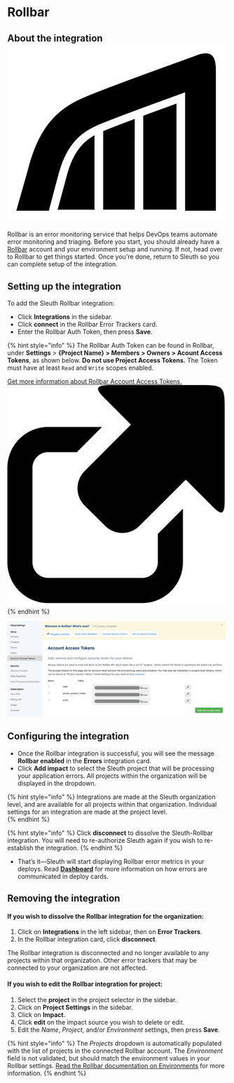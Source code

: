 # Rollbar

## About the integration ![](../../../.gitbook/assets/rollbar-mark-black.png) 

Rollbar is an error monitoring service that helps DevOps teams automate error monitoring and triaging. Before you start, you should already have a [Rollbar](https://rollbar.com/signup/) account and your environment setup and running. If not, head over to Rollbar to get things started. Once you're done, return to Sleuth so you can complete setup of the integration. 

## Setting up the integration

To add the Sleuth Rollbar integration:

* Click **Integrations** in the sidebar.
* Click **connect** in the Rollbar Error Trackers card.
* Enter the Rollbar Auth Token, then press **Save**. 

{% hint style="info" %}
The Rollbar Auth Token can be found in Rollbar, under **Settings** &gt; **{Project Name} &gt; Members &gt; Owners &gt; Acount Access Tokens**, as shown below. **Do not use Project Access Tokens.** The Token must have at least `Read` and `Write` scopes enabled.   
  
[Get more information about Rollbar Account Access Tokens.](https://explorer.docs.rollbar.com/#section/Authentication/Account-Access-Tokens) ![](../../../.gitbook/assets/icon-link-27.png) 
{% endhint %}

![Rollbar Account Access Tokens screen](../../../.gitbook/assets/rollbar-account-access-token-generate.png)

## Configuring the integration

* Once the Rollbar integration is successful, you will see the message **Rollbar enabled** in the **Errors** integration card. 
* Click **Add impact** to select the Sleuth project that will be processing your application errors. All projects within the organization will be displayed in the dropdown. 

{% hint style="info" %}
Integrations are made at the Sleuth organization level, and are available for all projects within that organization. Individual settings for an integration are made at the project level.  
{% endhint %}

{% hint style="info" %}
Click **disconnect** to dissolve the Sleuth-Rollbar integration. You will need to re-authorize Sleuth again if you wish to re-establish the integration.
{% endhint %}

* That’s it—Sleuth will start displaying Rollbar error metrics in your deploys. Read [**Dashboard**](../../../dashboard.md) for more information on how errors are commun~~i~~cated in deploy cards. 

## Removing the integration

#### If you wish to dissolve the Rollbar integration for the organization: 

1. Click on **Integrations** in the left sidebar, then on **Error Trackers**. 
2. In the Rollbar integration card, click **disconnect**.

The Rollbar integration is disconnected and no longer available to any projects within that organization.  Other error trackers that may be connected to your organization are not affected. 

#### If you wish to edit the Rollbar integration for project: 

1. Select the **project** in the project selector in the sidebar. 
2. Click on **Project Settings** in the sidebar. 
3. Click on **Impact**.
4. Click **edit** on the impact source you wish to delete or edit.  
5. Edit the _Name_, _Project_, and/or _Environment_ settings, then press **Save**. 

{% hint style="info" %}
The _Projects_ dropdown is automatically populated with the list of projects in the connected Rollbar account. The _Environment_ field is not validated, but should match the environment values in your Rollbar settings. [Read the Rollbar documentation on Environments](https://docs.rollbar.com/docs/environments) for more information. 
{% endhint %}

